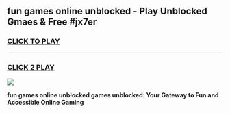 
## fun games online unblocked - Play Unblocked Gmaes & Free #jx7er
<h3>
<a href="https://news.freeplayer.one?title=fun_games_online_unblocked&ref=03M">CLICK TO PLAY</a></h3>
<hr>

<h3>
<a href="https://news.freeplayer.one?title=fun_games_online_unblocked&ref=03M">CLICK 2 PLAY</a>
  
</h3>

<a href="https://news.freeplayer.one?title=fun_games_online_unblocked&ref=03M"><img src="https://clearcache.store/games.png"></a>


**fun games online unblocked games unblocked: Your Gateway to Fun and Accessible Online Gaming**
